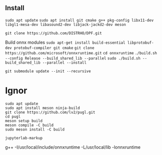 ## Install
```sudo apt update```
```sudo apt install git cmake g++ pkg-config libx11-dev libgl1-mesa-dev libasound2-dev libjack-jackd2-dev meson```

```git clone https://github.com/DISTRHO/DPF.git```

Build onnx modules
```sudo apt-get install build-essential libprotobuf-dev protobuf-compiler git cmake```
```git clone https://github.com/microsoft/onnxruntime.git```
```cd onnxruntime```
```./build.sh --config Release --build_shared_lib --parallel```
```sudo ./build.sh --build_shared_lib --parallel --install```

```git submodule update --init --recursive```


# Ignor
```
sudo apt update
sudo apt install meson ninja-build
git clone https://github.com/lv2/pugl.git
cd pugl
meson setup build
meson compile -C build
sudo meson install -C build
```

```jupyterlab-markup```

g++ -I/usr/local/include/onnxruntime -L/usr/local/lib -lonnxruntime